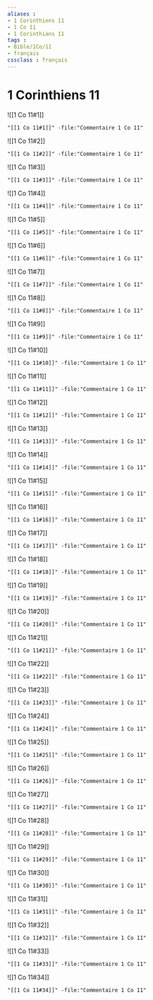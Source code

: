 ```yaml
---
aliases : 
- 1 Corinthiens 11
- 1 Co 11
- 1 Corinthians 11
tags : 
- Bible/1Co/11
- français
cssclass : français
---
```


# 1 Corinthiens 11

![[1 Co 11#1]]

```query
"[[1 Co 11#1]]" -file:"Commentaire 1 Co 11"
```

![[1 Co 11#2]]

```query
"[[1 Co 11#2]]" -file:"Commentaire 1 Co 11"
```

![[1 Co 11#3]]

```query
"[[1 Co 11#3]]" -file:"Commentaire 1 Co 11"
```

![[1 Co 11#4]]

```query
"[[1 Co 11#4]]" -file:"Commentaire 1 Co 11"
```

![[1 Co 11#5]]

```query
"[[1 Co 11#5]]" -file:"Commentaire 1 Co 11"
```

![[1 Co 11#6]]

```query
"[[1 Co 11#6]]" -file:"Commentaire 1 Co 11"
```

![[1 Co 11#7]]

```query
"[[1 Co 11#7]]" -file:"Commentaire 1 Co 11"
```

![[1 Co 11#8]]

```query
"[[1 Co 11#8]]" -file:"Commentaire 1 Co 11"
```

![[1 Co 11#9]]

```query
"[[1 Co 11#9]]" -file:"Commentaire 1 Co 11"
```

![[1 Co 11#10]]

```query
"[[1 Co 11#10]]" -file:"Commentaire 1 Co 11"
```

![[1 Co 11#11]]

```query
"[[1 Co 11#11]]" -file:"Commentaire 1 Co 11"
```

![[1 Co 11#12]]

```query
"[[1 Co 11#12]]" -file:"Commentaire 1 Co 11"
```

![[1 Co 11#13]]

```query
"[[1 Co 11#13]]" -file:"Commentaire 1 Co 11"
```

![[1 Co 11#14]]

```query
"[[1 Co 11#14]]" -file:"Commentaire 1 Co 11"
```

![[1 Co 11#15]]

```query
"[[1 Co 11#15]]" -file:"Commentaire 1 Co 11"
```

![[1 Co 11#16]]

```query
"[[1 Co 11#16]]" -file:"Commentaire 1 Co 11"
```

![[1 Co 11#17]]

```query
"[[1 Co 11#17]]" -file:"Commentaire 1 Co 11"
```

![[1 Co 11#18]]

```query
"[[1 Co 11#18]]" -file:"Commentaire 1 Co 11"
```

![[1 Co 11#19]]

```query
"[[1 Co 11#19]]" -file:"Commentaire 1 Co 11"
```

![[1 Co 11#20]]

```query
"[[1 Co 11#20]]" -file:"Commentaire 1 Co 11"
```

![[1 Co 11#21]]

```query
"[[1 Co 11#21]]" -file:"Commentaire 1 Co 11"
```

![[1 Co 11#22]]

```query
"[[1 Co 11#22]]" -file:"Commentaire 1 Co 11"
```

![[1 Co 11#23]]

```query
"[[1 Co 11#23]]" -file:"Commentaire 1 Co 11"
```

![[1 Co 11#24]]

```query
"[[1 Co 11#24]]" -file:"Commentaire 1 Co 11"
```

![[1 Co 11#25]]

```query
"[[1 Co 11#25]]" -file:"Commentaire 1 Co 11"
```

![[1 Co 11#26]]

```query
"[[1 Co 11#26]]" -file:"Commentaire 1 Co 11"
```

![[1 Co 11#27]]

```query
"[[1 Co 11#27]]" -file:"Commentaire 1 Co 11"
```

![[1 Co 11#28]]

```query
"[[1 Co 11#28]]" -file:"Commentaire 1 Co 11"
```

![[1 Co 11#29]]

```query
"[[1 Co 11#29]]" -file:"Commentaire 1 Co 11"
```

![[1 Co 11#30]]

```query
"[[1 Co 11#30]]" -file:"Commentaire 1 Co 11"
```

![[1 Co 11#31]]

```query
"[[1 Co 11#31]]" -file:"Commentaire 1 Co 11"
```

![[1 Co 11#32]]

```query
"[[1 Co 11#32]]" -file:"Commentaire 1 Co 11"
```

![[1 Co 11#33]]

```query
"[[1 Co 11#33]]" -file:"Commentaire 1 Co 11"
```

![[1 Co 11#34]]

```query
"[[1 Co 11#34]]" -file:"Commentaire 1 Co 11"
```

